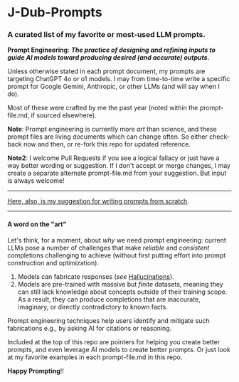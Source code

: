 # J-Dub-Prompts

### A curated list of my favorite or most-used LLM prompts.

**Prompt Engineering**: ***The practice of designing and refining inputs to guide AI models toward producing desired (and accurate) outputs.*** 

Unless otherwise stated in each prompt document, my prompts are targeting ChatGPT 4o or o1 models.  I may from time-to-time write a specific prompt for Google Gemini, Anthropic, or other LLMs (and will say when I do). 

Most of these were crafted by me the past year (noted within the prompt-file.md, if sourced elsewhere).

**Note**: Prompt engineering is currently more *art* than science, and these prompt files are living documents which can change often.  So either check-back now and then, or re-fork this repo for updated reference.

**Note2**: I welcome Pull Requests if you see a logical fallacy or just have a way better wording or suggestion.  If I don't accept or merge changes, I may create a separate alternate prompt-file.md from your suggestion. But input is always welcome!

----

[Here, also, is my suggestion for writing prompts from scratch](https://github.com/J-DubApps/J-Dub-Prompts/blob/main/1-Elements-of-a-Good-Prompt.md).

----

#### A word on the "art"

Let's think, for a moment, about *why* we need prompt engineering: current LLMs pose a number of challenges that make *reliable* and *consistent* completions challenging to achieve (without first putting effort into prompt construction and optimization). 

1. Models can fabricate responses (*see* [Hallucinations](https://en.wikipedia.org/wiki/Hallucination_(artificial_intelligence))). 
2. Models are pre-trained with massive but *finite* datasets, meaning they can still lack knowledge about concepts outside of their training scope. As a result, they can produce completions that are inaccurate, imaginary, or directly contradictory to known facts.

Prompt engineering techniques help users identify and mitigate such fabrications e.g., by asking AI for citations or reasoning.

Included at the top of this repo are pointers for helping you create better prompts, and even leverage AI models to create better prompts.  Or just look at my favorite examples in each prompt-file.md in this repo.

**Happy Prompting**!!
